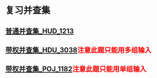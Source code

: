 # **复习并查集**
## [普通并查集_HUD_1213](https://cn.vjudge.net/problem/HDU-1213)
## [带权并查集_HDU_3038](https://cn.vjudge.net/problem/HDU-3038)<font color=#FF0000>注意此题只能用多组输入</font>
## [带权并查集_POJ_1182](https://cn.vjudge.net/problem/POJ-1182)<font color=#FF0000>注意此题只能用单组输入</font>
